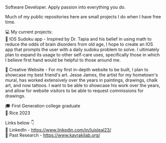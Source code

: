 Software Developer. Apply passion into everything you do.     
    
Much of my public repositories here are small projects I do when I have free time.   

💻 My current projects:   
📓 IOS Sudoku app - Inspired by Dr. Tapia and his belief in using math to reduce the odds of brain disorders from old age, I hope to create
an IOS app that prompts the user with a daily sudoku problem to solve. I ultimately plan to expand its usage to other self-care uses, specifically
those in which I believe first hand would be helpful to those around me.   

🎨 Creative Website - For my first in-depth website to be built, I plan to showcase my best friend's art. Jesse James, the artist for my hometown's
mural, has worked extensively over the years in paintings, drawings, chalk art, and now tattoos. I want to be able to showcase his work
over the years, and allow for website visitors to be able to request commissions for drawings. 
   
    
🎓 First Generation college graduate   
🦉 Rice 2023

Links below 👇     
💼 LinkedIn - https://www.linkedin.com/in/luisleal23/      
🔬 Past Research - https://www.kavrakilab.org/
